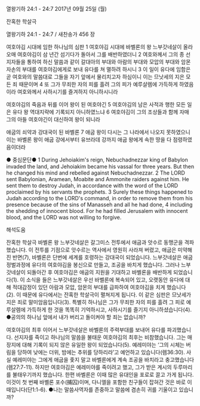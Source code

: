 열왕기하 24:1 - 24:7 
2017년 09월 25일 (월)

잔혹한 학살극



열왕기하 24:1 - 24:7 / 새찬송가 456 장


여호야김 시대에 임한 하나님의 심판
1 여호야김 시대에 바벨론의 왕 느부갓네살이 올라오매 여호야김이 삼 년간 섬기다가 돌아서 그를 배반하였더니 2 여호와께서 그의 종 선지자들을 통하여 하신 말씀과 같이 갈대아의 부대와 아람의 부대와 모압의 부대와 암몬 자손의 부대를 여호야김에게로 보내 유다를 쳐 멸하려 하시니 3 이 일이 유다에 임함은 곧 여호와의 말씀대로 그들을 자기 앞에서 물리치고자 하심이니 이는 므낫세의 지은 모든 죄 때문이며 4 또 그가 무죄한 자의 피를 흘려 그의 피가 예루살렘에 가득하게 하였음이라 여호와께서 사하시기를 즐겨하지 아니하시니라

여호야김의 죽음과 뒤를 이어 왕이 된 여호야긴
5 여호야김의 남은 사적과 행한 모든 일은 유다 왕 역대지략에 기록되지 아니하였느냐 6 여호야김이 그의 조상들과 함께 자매 그의 아들 여호야긴이 대신하여 왕이 되니라

애굽의 쇠약과 강대국이 된 바벨론
7 애굽 왕이 다시는 그 나라에서 나오지 못하였으니 이는 바벨론 왕이 애굽 강에서부터 유브라데 강까지 애굽 왕에게 속한 땅을 다 점령하였음이더라

● 중심문단● 1 During Jehoiakim's reign, Nebuchadnezzar king of Babylon invaded the land, and Jehoiakim became his vassal for three years. But then he changed his mind and rebelled against Nebuchadnezzar. 2 The LORD sent Babylonian, Aramean, Moabite and Ammonite raiders against him. He sent them to destroy Judah, in accordance with the word of the LORD proclaimed by his servants the prophets. 3 Surely these things happened to Judah according to the LORD's command, in order to remove them from his presence because of the sins of Manasseh and all he had done, 4 including the shedding of innocent blood. For he had filled Jerusalem with innocent blood, and the LORD was not
willing to forgive.

해석도움





잔혹한 학살극
바벨론 왕 느부갓네살은 갈그미스 전투에서 애굽과 앗수르 동맹군을 격파했습니다.
이 전투를 기점으로 앗수르는 역사에서 영원히 사라져 버렸고, 애굽은 미약해진 반면(7), 바벨론은 단번에 세계를 호령하는 강대국이 되었습니다. 느부갓네살은 애굽 정벌과정에 유다의 여호야김을 봉신으로 만들고, 조공을 바치게 했습니다. 그러나 느부갓네살이 되돌아간 후 여호야김은 애굽의 지원을 기대하고 바벨론을 배반하게 되었습니다(1). 이 소식을 들은 느부갓네살은 우선 바벨론에 복속되어 있고, 오랫동안 유다에 대해 적대감정이 있던 아람과 모압, 암몬의 부대를 급파하여 여호야김을 치게 했습니다(2). 이 때문에 유다에서는 잔혹한 학살극이 펼쳐지게 됩니다. 이 같은 심판은 므낫세가 지은 죄로 말미암음입니다(3). 특별히 하나님은 그가 무죄한 자의 피를 흘려 그 피로 예루살렘에 가득하게 한 것을 똑똑히 기억하시고, 사하시기를 즐기지 아니하셨습니다(4).
●공의의 하나님 앞에서 내가 버리고 돌이켜야 할 죄는 없습니까?

여호야김의 최후
이어서 느부갓네살은 바벨론의 주력부대를 보내어 유다를 파괴했습니다. 선지자를 죽이고 하나님의 말씀을 불태운 여호야김의 최후는 비참했습니다. 그는 매장지에 대해 기록이 되지 않은 유일한 왕이 되었습니다(5). 예레미야는 ‘그의 시체는 버림을 당하여 낮에는 더위, 밤에는 추위를 당하리라’고 예언하고 있습니다(렘36:30). 사실 예레미야는 그에게 애굽을 좇지 말고 바벨론에게 계속 조공을 바치라고 충고했습니다(렘27:7-11). 하지만 여호야김은 예레미야를 죽이려고 했고, 그가 받은 계시의 두루마리를 불태우기까지 했습니다. 한편 바벨론은 이때 많은 유대인을 포로로 끌고 가게 됩니다. 이것이 첫 번째 바벨론 포수(捕囚)이며, 다니엘을 포함한 친구들이 잡혀간 것은 바로 이때입니다(단1:1-6).
●나는 말씀사역자를 존중하고 말씀에 겸손히 귀를 기울이고 있습니까?